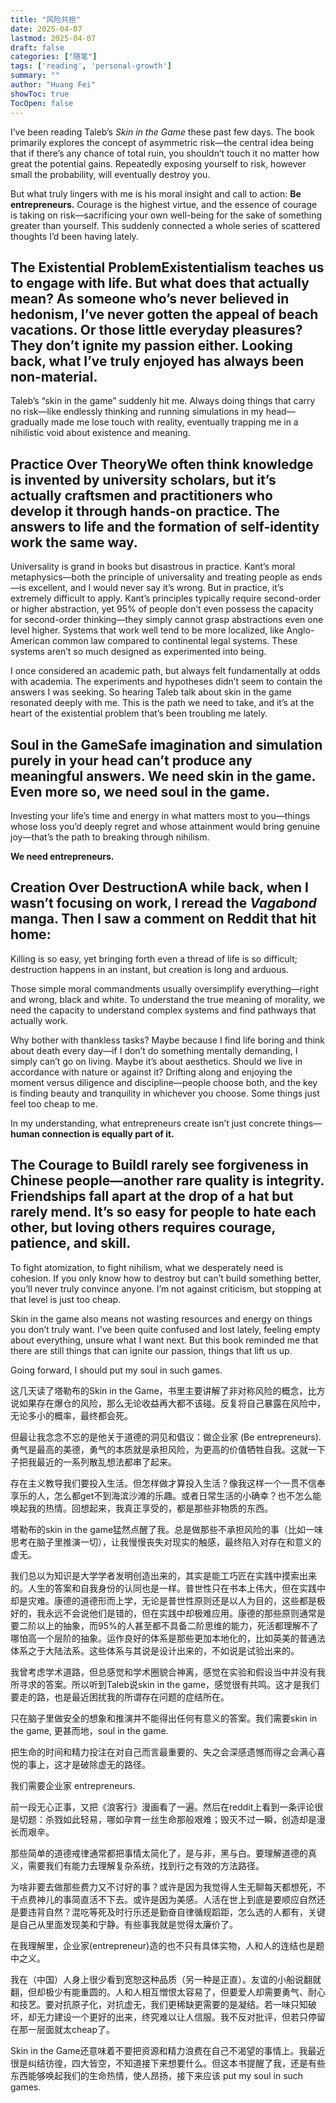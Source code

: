 ```yaml
---
title: "风险共担"
date: 2025-04-07
lastmod: 2025-04-07
draft: false
categories: ["随笔"]
tags: ['reading', 'personal-growth']
summary: ""
author: "Huang Fei"
showToc: true
TocOpen: false
---
```


I’ve been reading Taleb’s *Skin in the Game* these past few days. The book primarily explores the concept of asymmetric risk—the central idea being that if there’s any chance of total ruin, you shouldn’t touch it no matter how great the potential gains. Repeatedly exposing yourself to risk, however small the probability, will eventually destroy you.

But what truly lingers with me is his moral insight and call to action: **Be entrepreneurs.** Courage is the highest virtue, and the essence of courage is taking on risk—sacrificing your own well-being for the sake of something greater than yourself. This suddenly connected a whole series of scattered thoughts I’d been having lately.

## **The Existential Problem**Existentialism teaches us to engage with life. But what does that actually mean? As someone who’s never believed in hedonism, I’ve never gotten the appeal of beach vacations. Or those little everyday pleasures? They don’t ignite my passion either. Looking back, what I’ve truly enjoyed has always been non-material.

Taleb’s “skin in the game” suddenly hit me. Always doing things that carry no risk—like endlessly thinking and running simulations in my head—gradually made me lose touch with reality, eventually trapping me in a nihilistic void about existence and meaning.

## **Practice Over Theory**We often think knowledge is invented by university scholars, but it’s actually craftsmen and practitioners who develop it through hands-on practice. The answers to life and the formation of self-identity work the same way.

Universality is grand in books but disastrous in practice. Kant’s moral metaphysics—both the principle of universality and treating people as ends—is excellent, and I would never say it’s wrong. But in practice, it’s extremely difficult to apply. Kant’s principles typically require second-order or higher abstraction, yet 95% of people don’t even possess the capacity for second-order thinking—they simply cannot grasp abstractions even one level higher. Systems that work well tend to be more localized, like Anglo-American common law compared to continental legal systems. These systems aren’t so much designed as experimented into being.

I once considered an academic path, but always felt fundamentally at odds with academia. The experiments and hypotheses didn’t seem to contain the answers I was seeking. So hearing Taleb talk about skin in the game resonated deeply with me. This is the path we need to take, and it’s at the heart of the existential problem that’s been troubling me lately.

## **Soul in the Game**Safe imagination and simulation purely in your head can’t produce any meaningful answers. We need skin in the game. Even more so, we need **soul in the game.**

Investing your life’s time and energy in what matters most to you—things whose loss you’d deeply regret and whose attainment would bring genuine joy—that’s the path to breaking through nihilism.

**We need entrepreneurs.**

## **Creation Over Destruction**A while back, when I wasn’t focusing on work, I reread the *Vagabond* manga. Then I saw a comment on Reddit that hit home:

Killing is so easy, yet bringing forth even a thread of life is so difficult; destruction happens in an instant, but creation is long and arduous.

Those simple moral commandments usually oversimplify everything—right and wrong, black and white. To understand the true meaning of morality, we need the capacity to understand complex systems and find pathways that actually work.

Why bother with thankless tasks? Maybe because I find life boring and think about death every day—if I don’t do something mentally demanding, I simply can’t go on living. Maybe it’s about aesthetics. Should we live in accordance with nature or against it? Drifting along and enjoying the moment versus diligence and discipline—people choose both, and the key is finding beauty and tranquility in whichever you choose. Some things just feel too cheap to me.

In my understanding, what entrepreneurs create isn’t just concrete things—**human connection is equally part of it.**

## **The Courage to Build**I rarely see forgiveness in Chinese people—another rare quality is integrity. Friendships fall apart at the drop of a hat but rarely mend. It’s so easy for people to hate each other, but loving others requires courage, patience, and skill.

To fight atomization, to fight nihilism, what we desperately need is cohesion. If you only know how to destroy but can’t build something better, you’ll never truly convince anyone. I’m not against criticism, but stopping at that level is just too cheap.

Skin in the game also means not wasting resources and energy on things you don’t truly want. I’ve been quite confused and lost lately, feeling empty about everything, unsure what I want next. But this book reminded me that there are still things that can ignite our passion, things that lift us up.

Going forward, I should put my soul in such games.

这几天读了塔勒布的Skin in the Game，书里主要讲解了非对称风险的概念，比方说如果存在爆仓的风险，那么无论收益再大都不该碰。反复将自己暴露在风险中，无论多小的概率，最终都会死。

但最让我念念不忘的是他关于道德的洞见和倡议：做企业家 (Be entrepreneurs). 勇气是最高的美德，勇气的本质就是承担风险，为更高的价值牺牲自我。这就一下子把我最近的一系列散乱想法都串了起来。

存在主义教导我们要投入生活。但怎样做才算投入生活？像我这样一个一贯不信奉享乐的人，怎么都get不到海滨沙滩的乐趣。或者日常生活的小确幸？也不怎么能唤起我的热情。回想起来，我真正享受的，都是那些非物质的东西。

塔勒布的skin in the game猛然点醒了我。总是做那些不承担风险的事（比如一味思考在脑子里推演一切），让我慢慢丧失对现实的触感，最终陷入对存在和意义的虚无。

我们总以为知识是大学学者发明创造出来的，其实是能工巧匠在实践中摸索出来的。人生的答案和自我身份的认同也是一样。普世性只在书本上伟大，但在实践中却是灾难。康德的道德形而上学，无论是普世性原则还是以人为目的，这些都是极好的，我永远不会说他们是错的，但在实践中却极难应用。康德的那些原则通常是要二阶以上的抽象，而95%的人甚至都不具备二阶思维的能力，死活都理解不了哪怕高一个层阶的抽象。运作良好的体系是那些更加本地化的，比如英美的普通法体系之于大陆法系。这些体系与其说是设计出来的，不如说是试验出来的。

我曾考虑学术道路，但总感觉和学术圈貌合神离，感觉在实验和假设当中并没有我所寻求的答案。所以听到Taleb说skin in the game，感觉很有共鸣。这才是我们要走的路，也是最近困扰我的所谓存在问题的症结所在。

只在脑子里做安全的想象和推演并不能得出任何有意义的答案。我们需要skin in the game, 更甚而地，soul in the game.

把生命的时间和精力投注在对自己而言最重要的、失之会深感遗憾而得之会满心喜悦的事上，这才是破除虚无的路径。

我们需要企业家 entrepreneurs.

前一段无心正事，又把《浪客行》漫画看了一遍。然后在reddit上看到一条评论很是切题：杀戮如此轻易，哪如孕育一丝生命那般艰难；毁灭不过一瞬，创造却是漫长而艰辛。

那些简单的道德戒律通常都把事情太简化了，是与非，黑与白。要理解道德的真义，需要我们有能力去理解复杂系统，找到行之有效的方法路径。

为啥非要去做那些费力又不讨好的事？或许是因为我觉得人生无聊每天都想死，不干点费神儿的事简直活不下去。或许是因为美感。人活在世上到底是要顺应自然还是要违背自然？混吃等死及时行乐还是勤奋自律循规蹈距，怎么选的人都有，关键是自己从里面发现美和宁静。有些事我就是觉得太廉价了。

在我理解里，企业家(entrepreneur)造的也不只有具体实物，人和人的连结也是题中之义。

我在（中国）人身上很少看到宽恕这种品质（另一种是正直）。友谊的小船说翻就翻，但却极少有能重圆的。人和人相互憎恨太容易了，但要爱人却需要勇气、耐心和技艺。要对抗原子化，对抗虚无，我们更稀缺更需要的是凝结。若一味只知破坏，却无力建设一个更好的出来，终究难以让人信服。我不反对批评，但若只停留在那一层面就太cheap了。

Skin in the Game还意味着不要把资源和精力浪费在自己不渴望的事情上。我最近很是纠结彷徨，四大皆空，不知道接下来想要什么。但这本书提醒了我，还是有些东西能够唤起我们的生命热情，使人昂扬，接下来应该 put my soul in such games.